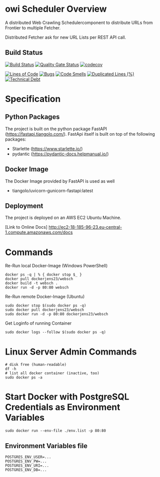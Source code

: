 # owi Scheduler Overview

A distributed Web Crawling Schedulercomponent to distribute URLs from Frontier to multiple Fetcher. 

Distributed Fetcher ask for new URL Lists per REST API call.

## Build Status

[![Build Status](https://travis-ci.org/JensGe/owi_Scheduler.svg?branch=master)](https://travis-ci.org/JensGe/owi_Scheduler)
[![Quality Gate Status](https://sonarcloud.io/api/project_badges/measure?project=JensGe_WebSch&metric=alert_status)](https://sonarcloud.io/dashboard?id=JensGe_WebSch)
[![codecov](https://codecov.io/gh/JensGe/owi_Scheduler/branch/master/graph/badge.svg)](https://codecov.io/gh/JensGe/owi_Scheduler)

[![Lines of Code](https://sonarcloud.io/api/project_badges/measure?project=JensGe_WebSch&metric=ncloc)](https://sonarcloud.io/dashboard?id=JensGe_WebSch)
[![Bugs](https://sonarcloud.io/api/project_badges/measure?project=JensGe_WebSch&metric=bugs)](https://sonarcloud.io/dashboard?id=JensGe_WebSch)
[![Code Smells](https://sonarcloud.io/api/project_badges/measure?project=JensGe_WebSch&metric=code_smells)](https://sonarcloud.io/dashboard?id=JensGe_WebSch)
[![Duplicated Lines (%)](https://sonarcloud.io/api/project_badges/measure?project=JensGe_WebSch&metric=duplicated_lines_density)](https://sonarcloud.io/dashboard?id=JensGe_WebSch)
[![Technical Debt](https://sonarcloud.io/api/project_badges/measure?project=JensGe_WebSch&metric=sqale_index)](https://sonarcloud.io/dashboard?id=JensGe_WebSch)

# Specification

## Python Packages

The project is built on the python package FastAPI (https://fastapi.tiangolo.com/). 
FastApi itself is built on top of the following packages:
- Starlette (https://www.starlette.io/)
- pydantic (https://pydantic-docs.helpmanual.io/)

## Docker Image

The Docker Image provided by FastAPI is used as well
- tiangolo/uvicorn-gunicorn-fastapi:latest

## Deployment

The project is deployed on an AWS EC2 Ubuntu Machine. 

[Link to Online Docs] http://ec2-18-185-96-23.eu-central-1.compute.amazonaws.com/docs

# Commands

Re-Run local Docker-Image (Windows PowerShell)

```shell script
docker ps -q | % { docker stop $_ }
docker pull dockerjens23/websch
docker build -t websch .
docker run -d -p 80:80 websch
```

Re-Run remote Docker-Image (Ubuntu)
```shell script
sudo docker stop $(sudo docker ps -q)
sudo docker pull dockerjens23/websch
sudo docker run -d -p 80:80 dockerjens23/websch
```

Get Loginfo of running Container
```shell script
sudo docker logs --follow $(sudo docker ps -q)
```


# Linux Server Admin Commands

```shell script
# disk free (human-readable)
df -h
# list all docker container (inactive, too)
sudo docker ps -a
```

# Start Docker with PostgreSQL Credentials as Environment Variables

```shell script
sudo docker run --env-file ./env.list -p 80:80
```

## Environment Variables file
```shell script
POSTGRES_ENV_USER=...
POSTGRES_ENV_PW=...
POSTGRES_ENV_URI=...
POSTGRES_ENV_DB=...
```



